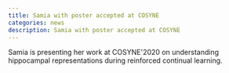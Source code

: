 ```yaml
---
title: Samia with poster accepted at COSYNE
categories: news
description: Samia with poster accepted at COSYNE
---
```


Samia is presenting her work at COSYNE'2020 on understanding hippocampal representations during reinforced continual learning.